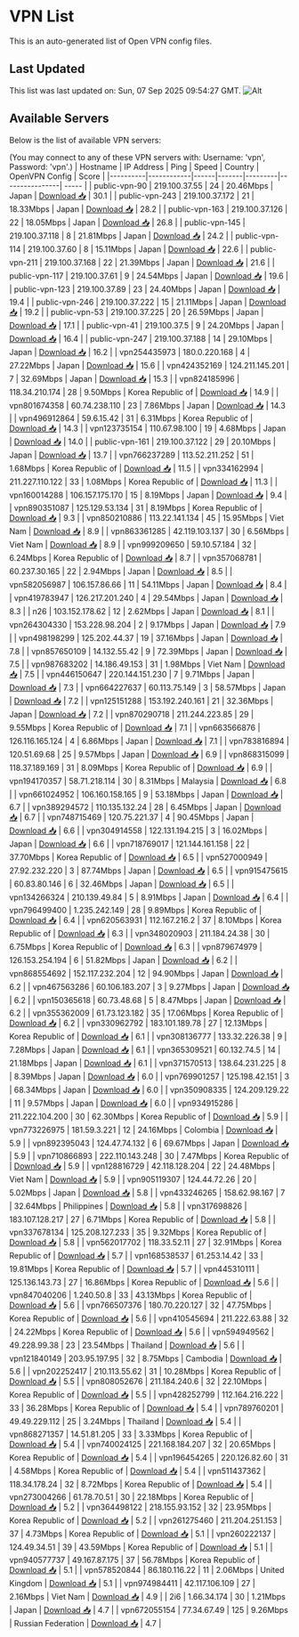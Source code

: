 # VPN List

This is an auto-generated list of Open VPN config files.

## Last Updated

This list was last updated on: Sun, 07 Sep 2025 09:54:27 GMT.
![Alt](https://repobeats.axiom.co/api/embed/186b98318ef1479477931607c1ad7d823f12451f.svg "Repobeats analytics image")

## Available Servers

Below is the list of available VPN servers:

(You may connect to any of these VPN servers with: Username: 'vpn', Password: 'vpn'.)
| Hostname | IP Address | Ping | Speed | Country | OpenVPN Config | Score |
|----------|------------|------|-------|---------|----------------| ----- |
| public-vpn-90 | 219.100.37.55 | 24 | 20.46Mbps | Japan | [Download 📥](./configs/server_0_JP.ovpn) | 30.1 |
| public-vpn-243 | 219.100.37.172 | 21 | 18.33Mbps | Japan | [Download 📥](./configs/server_1_JP.ovpn) | 28.2 |
| public-vpn-163 | 219.100.37.126 | 22 | 18.05Mbps | Japan | [Download 📥](./configs/server_2_JP.ovpn) | 26.8 |
| public-vpn-145 | 219.100.37.118 | 8 | 21.81Mbps | Japan | [Download 📥](./configs/server_3_JP.ovpn) | 24.2 |
| public-vpn-114 | 219.100.37.60 | 8 | 15.11Mbps | Japan | [Download 📥](./configs/server_4_JP.ovpn) | 22.6 |
| public-vpn-211 | 219.100.37.168 | 22 | 21.39Mbps | Japan | [Download 📥](./configs/server_5_JP.ovpn) | 21.6 |
| public-vpn-117 | 219.100.37.61 | 9 | 24.54Mbps | Japan | [Download 📥](./configs/server_6_JP.ovpn) | 19.6 |
| public-vpn-123 | 219.100.37.89 | 23 | 24.40Mbps | Japan | [Download 📥](./configs/server_7_JP.ovpn) | 19.4 |
| public-vpn-246 | 219.100.37.222 | 15 | 21.11Mbps | Japan | [Download 📥](./configs/server_8_JP.ovpn) | 19.2 |
| public-vpn-53 | 219.100.37.225 | 20 | 26.59Mbps | Japan | [Download 📥](./configs/server_9_JP.ovpn) | 17.1 |
| public-vpn-41 | 219.100.37.5 | 9 | 24.20Mbps | Japan | [Download 📥](./configs/server_10_JP.ovpn) | 16.4 |
| public-vpn-247 | 219.100.37.188 | 14 | 29.10Mbps | Japan | [Download 📥](./configs/server_11_JP.ovpn) | 16.2 |
| vpn254435973 | 180.0.220.168 | 4 | 27.22Mbps | Japan | [Download 📥](./configs/server_12_JP.ovpn) | 15.6 |
| vpn424352169 | 124.211.145.201 | 7 | 32.69Mbps | Japan | [Download 📥](./configs/server_13_JP.ovpn) | 15.3 |
| vpn824185996 | 118.34.210.174 | 28 | 9.50Mbps | Korea Republic of | [Download 📥](./configs/server_14_KR.ovpn) | 14.9 |
| vpn801674358 | 60.74.238.110 | 23 | 7.86Mbps | Japan | [Download 📥](./configs/server_15_JP.ovpn) | 14.3 |
| vpn496912864 | 59.6.15.42 | 31 | 6.31Mbps | Korea Republic of | [Download 📥](./configs/server_16_KR.ovpn) | 14.3 |
| vpn123735154 | 110.67.98.100 | 19 | 4.68Mbps | Japan | [Download 📥](./configs/server_17_JP.ovpn) | 14.0 |
| public-vpn-161 | 219.100.37.122 | 29 | 20.10Mbps | Japan | [Download 📥](./configs/server_18_JP.ovpn) | 13.7 |
| vpn766237289 | 113.52.211.252 | 51 | 1.68Mbps | Korea Republic of | [Download 📥](./configs/server_19_KR.ovpn) | 11.5 |
| vpn334162994 | 211.227.110.122 | 33 | 1.08Mbps | Korea Republic of | [Download 📥](./configs/server_20_KR.ovpn) | 11.3 |
| vpn160014288 | 106.157.175.170 | 15 | 8.19Mbps | Japan | [Download 📥](./configs/server_21_JP.ovpn) | 9.4 |
| vpn890351087 | 125.129.53.134 | 31 | 8.19Mbps | Korea Republic of | [Download 📥](./configs/server_22_KR.ovpn) | 9.3 |
| vpn850210886 | 113.22.141.134 | 45 | 15.95Mbps | Viet Nam | [Download 📥](./configs/server_23_VN.ovpn) | 8.9 |
| vpn863361285 | 42.119.103.137 | 30 | 6.56Mbps | Viet Nam | [Download 📥](./configs/server_24_VN.ovpn) | 8.9 |
| vpn999209650 | 59.10.57.184 | 32 | 6.24Mbps | Korea Republic of | [Download 📥](./configs/server_25_KR.ovpn) | 8.7 |
| vpn357068781 | 60.237.30.165 | 22 | 2.94Mbps | Japan | [Download 📥](./configs/server_26_JP.ovpn) | 8.5 |
| vpn582056987 | 106.157.86.66 | 11 | 54.11Mbps | Japan | [Download 📥](./configs/server_27_JP.ovpn) | 8.4 |
| vpn419783947 | 126.217.201.240 | 4 | 29.54Mbps | Japan | [Download 📥](./configs/server_28_JP.ovpn) | 8.3 |
| n26 | 103.152.178.62 | 12 | 2.62Mbps | Japan | [Download 📥](./configs/server_29_JP.ovpn) | 8.1 |
| vpn264304330 | 153.228.98.204 | 2 | 9.17Mbps | Japan | [Download 📥](./configs/server_30_JP.ovpn) | 7.9 |
| vpn498198299 | 125.202.44.37 | 19 | 37.16Mbps | Japan | [Download 📥](./configs/server_31_JP.ovpn) | 7.8 |
| vpn857650109 | 14.132.55.42 | 9 | 72.39Mbps | Japan | [Download 📥](./configs/server_32_JP.ovpn) | 7.5 |
| vpn987683202 | 14.186.49.153 | 31 | 1.98Mbps | Viet Nam | [Download 📥](./configs/server_33_VN.ovpn) | 7.5 |
| vpn446150647 | 220.144.151.230 | 7 | 9.71Mbps | Japan | [Download 📥](./configs/server_34_JP.ovpn) | 7.3 |
| vpn664227637 | 60.113.75.149 | 3 | 58.57Mbps | Japan | [Download 📥](./configs/server_35_JP.ovpn) | 7.2 |
| vpn125151288 | 153.192.240.161 | 21 | 32.36Mbps | Japan | [Download 📥](./configs/server_36_JP.ovpn) | 7.2 |
| vpn870290718 | 211.244.223.85 | 29 | 9.55Mbps | Korea Republic of | [Download 📥](./configs/server_37_KR.ovpn) | 7.1 |
| vpn663566876 | 126.116.165.124 | 4 | 6.86Mbps | Japan | [Download 📥](./configs/server_38_JP.ovpn) | 7.1 |
| vpn783816894 | 120.51.69.68 | 25 | 9.57Mbps | Japan | [Download 📥](./configs/server_39_JP.ovpn) | 6.9 |
| vpn868315099 | 118.37.189.169 | 31 | 8.09Mbps | Korea Republic of | [Download 📥](./configs/server_40_KR.ovpn) | 6.9 |
| vpn194170357 | 58.71.218.114 | 30 | 8.31Mbps | Malaysia | [Download 📥](./configs/server_41_MY.ovpn) | 6.8 |
| vpn661024952 | 106.160.158.165 | 9 | 53.18Mbps | Japan | [Download 📥](./configs/server_42_JP.ovpn) | 6.7 |
| vpn389294572 | 110.135.132.24 | 28 | 6.45Mbps | Japan | [Download 📥](./configs/server_43_JP.ovpn) | 6.7 |
| vpn748715469 | 120.75.221.37 | 4 | 90.45Mbps | Japan | [Download 📥](./configs/server_44_JP.ovpn) | 6.6 |
| vpn304914558 | 122.131.194.215 | 3 | 16.02Mbps | Japan | [Download 📥](./configs/server_45_JP.ovpn) | 6.6 |
| vpn718769017 | 121.144.161.158 | 22 | 37.70Mbps | Korea Republic of | [Download 📥](./configs/server_46_KR.ovpn) | 6.5 |
| vpn527000949 | 27.92.232.220 | 3 | 87.74Mbps | Japan | [Download 📥](./configs/server_47_JP.ovpn) | 6.5 |
| vpn915475615 | 60.83.80.146 | 6 | 32.46Mbps | Japan | [Download 📥](./configs/server_48_JP.ovpn) | 6.5 |
| vpn134266324 | 210.139.49.84 | 5 | 8.91Mbps | Japan | [Download 📥](./configs/server_49_JP.ovpn) | 6.4 |
| vpn796499400 | 1.235.242.149 | 28 | 9.89Mbps | Korea Republic of | [Download 📥](./configs/server_50_KR.ovpn) | 6.4 |
| vpn620563931 | 112.167.216.2 | 37 | 8.10Mbps | Korea Republic of | [Download 📥](./configs/server_51_KR.ovpn) | 6.3 |
| vpn348020903 | 211.184.24.38 | 30 | 6.75Mbps | Korea Republic of | [Download 📥](./configs/server_52_KR.ovpn) | 6.3 |
| vpn879674979 | 126.153.254.194 | 6 | 51.82Mbps | Japan | [Download 📥](./configs/server_53_JP.ovpn) | 6.2 |
| vpn868554692 | 152.117.232.204 | 12 | 94.90Mbps | Japan | [Download 📥](./configs/server_54_JP.ovpn) | 6.2 |
| vpn467563286 | 60.106.183.207 | 3 | 9.27Mbps | Japan | [Download 📥](./configs/server_55_JP.ovpn) | 6.2 |
| vpn150365618 | 60.73.48.68 | 5 | 8.47Mbps | Japan | [Download 📥](./configs/server_56_JP.ovpn) | 6.2 |
| vpn355362009 | 61.73.123.182 | 35 | 17.06Mbps | Korea Republic of | [Download 📥](./configs/server_57_KR.ovpn) | 6.2 |
| vpn330962792 | 183.101.189.78 | 27 | 12.13Mbps | Korea Republic of | [Download 📥](./configs/server_58_KR.ovpn) | 6.1 |
| vpn308136777 | 133.32.226.38 | 9 | 7.28Mbps | Japan | [Download 📥](./configs/server_59_JP.ovpn) | 6.1 |
| vpn365309521 | 60.132.74.5 | 14 | 21.18Mbps | Japan | [Download 📥](./configs/server_60_JP.ovpn) | 6.1 |
| vpn371570513 | 138.64.231.225 | 8 | 8.39Mbps | Japan | [Download 📥](./configs/server_61_JP.ovpn) | 6.0 |
| vpn769901257 | 125.198.42.151 | 3 | 68.34Mbps | Japan | [Download 📥](./configs/server_62_JP.ovpn) | 6.0 |
| vpn350908335 | 124.209.129.22 | 11 | 9.57Mbps | Japan | [Download 📥](./configs/server_63_JP.ovpn) | 6.0 |
| vpn934915286 | 211.222.104.200 | 30 | 62.30Mbps | Korea Republic of | [Download 📥](./configs/server_64_KR.ovpn) | 5.9 |
| vpn773226975 | 181.59.3.221 | 12 | 24.16Mbps | Colombia | [Download 📥](./configs/server_65_CO.ovpn) | 5.9 |
| vpn892395043 | 124.47.74.132 | 6 | 69.67Mbps | Japan | [Download 📥](./configs/server_66_JP.ovpn) | 5.9 |
| vpn710866893 | 222.110.143.248 | 30 | 7.47Mbps | Korea Republic of | [Download 📥](./configs/server_67_KR.ovpn) | 5.9 |
| vpn128816729 | 42.118.128.204 | 22 | 24.48Mbps | Viet Nam | [Download 📥](./configs/server_68_VN.ovpn) | 5.9 |
| vpn905119307 | 124.44.72.26 | 20 | 5.02Mbps | Japan | [Download 📥](./configs/server_69_JP.ovpn) | 5.8 |
| vpn433246265 | 158.62.98.167 | 7 | 32.64Mbps | Philippines | [Download 📥](./configs/server_70_PH.ovpn) | 5.8 |
| vpn317698826 | 183.107.128.217 | 27 | 6.71Mbps | Korea Republic of | [Download 📥](./configs/server_71_KR.ovpn) | 5.8 |
| vpn337678134 | 125.208.127.233 | 35 | 9.32Mbps | Korea Republic of | [Download 📥](./configs/server_72_KR.ovpn) | 5.8 |
| vpn562017702 | 118.33.52.11 | 27 | 32.91Mbps | Korea Republic of | [Download 📥](./configs/server_73_KR.ovpn) | 5.7 |
| vpn168538537 | 61.253.14.42 | 33 | 19.81Mbps | Korea Republic of | [Download 📥](./configs/server_74_KR.ovpn) | 5.7 |
| vpn445310111 | 125.136.143.73 | 27 | 16.86Mbps | Korea Republic of | [Download 📥](./configs/server_75_KR.ovpn) | 5.6 |
| vpn847040206 | 1.240.50.8 | 33 | 43.13Mbps | Korea Republic of | [Download 📥](./configs/server_76_KR.ovpn) | 5.6 |
| vpn766507376 | 180.70.220.127 | 32 | 47.75Mbps | Korea Republic of | [Download 📥](./configs/server_77_KR.ovpn) | 5.6 |
| vpn410545694 | 211.222.63.88 | 32 | 24.22Mbps | Korea Republic of | [Download 📥](./configs/server_78_KR.ovpn) | 5.6 |
| vpn594949562 | 49.228.99.38 | 23 | 23.54Mbps | Thailand | [Download 📥](./configs/server_79_TH.ovpn) | 5.6 |
| vpn121840149 | 203.95.197.95 | 32 | 8.75Mbps | Cambodia | [Download 📥](./configs/server_80_KH.ovpn) | 5.6 |
| vpn202252417 | 210.113.55.62 | 31 | 10.28Mbps | Korea Republic of | [Download 📥](./configs/server_81_KR.ovpn) | 5.5 |
| vpn808052676 | 211.184.240.6 | 32 | 22.10Mbps | Korea Republic of | [Download 📥](./configs/server_82_KR.ovpn) | 5.5 |
| vpn428252799 | 112.164.216.222 | 33 | 36.28Mbps | Korea Republic of | [Download 📥](./configs/server_83_KR.ovpn) | 5.4 |
| vpn789760201 | 49.49.229.112 | 25 | 3.24Mbps | Thailand | [Download 📥](./configs/server_84_TH.ovpn) | 5.4 |
| vpn868271357 | 14.51.81.205 | 33 | 3.33Mbps | Korea Republic of | [Download 📥](./configs/server_85_KR.ovpn) | 5.4 |
| vpn740024125 | 221.168.184.207 | 32 | 20.65Mbps | Korea Republic of | [Download 📥](./configs/server_86_KR.ovpn) | 5.4 |
| vpn196454265 | 220.126.82.60 | 31 | 4.58Mbps | Korea Republic of | [Download 📥](./configs/server_87_KR.ovpn) | 5.4 |
| vpn511437362 | 118.34.178.24 | 32 | 8.72Mbps | Korea Republic of | [Download 📥](./configs/server_88_KR.ovpn) | 5.4 |
| vpn273004266 | 61.78.70.51 | 30 | 22.18Mbps | Korea Republic of | [Download 📥](./configs/server_89_KR.ovpn) | 5.2 |
| vpn364498122 | 218.155.93.152 | 32 | 23.95Mbps | Korea Republic of | [Download 📥](./configs/server_90_KR.ovpn) | 5.2 |
| vpn261275460 | 211.204.251.153 | 37 | 4.73Mbps | Korea Republic of | [Download 📥](./configs/server_91_KR.ovpn) | 5.1 |
| vpn260222137 | 124.49.34.51 | 39 | 43.59Mbps | Korea Republic of | [Download 📥](./configs/server_92_KR.ovpn) | 5.1 |
| vpn940577737 | 49.167.87.175 | 37 | 56.78Mbps | Korea Republic of | [Download 📥](./configs/server_93_KR.ovpn) | 5.1 |
| vpn578520844 | 86.180.116.22 | 11 | 2.06Mbps | United Kingdom | [Download 📥](./configs/server_94_GB.ovpn) | 5.1 |
| vpn974984411 | 42.117.106.109 | 27 | 2.16Mbps | Viet Nam | [Download 📥](./configs/server_95_VN.ovpn) | 4.9 |
| 2i6 | 1.66.34.174 | 30 | 1.21Mbps | Japan | [Download 📥](./configs/server_96_JP.ovpn) | 4.7 |
| vpn672055154 | 77.34.67.49 | 125 | 9.26Mbps | Russian Federation | [Download 📥](./configs/server_97_RU.ovpn) | 4.7 |
